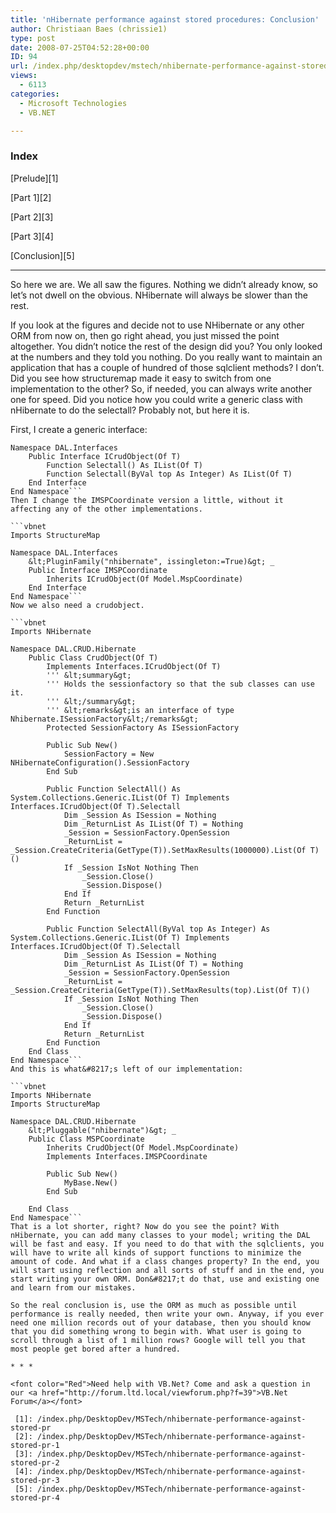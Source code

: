 ```yaml
---
title: 'nHibernate performance against stored procedures: Conclusion'
author: Christiaan Baes (chrissie1)
type: post
date: 2008-07-25T04:52:28+00:00
ID: 94
url: /index.php/desktopdev/mstech/nhibernate-performance-against-stored-pr-4/
views:
  - 6113
categories:
  - Microsoft Technologies
  - VB.NET

---
```

### Index

[Prelude][1]
  
[Part 1][2]
  
[Part 2][3]
  
[Part 3][4]
  
[Conclusion][5]
  


* * *

So here we are. We all saw the figures. Nothing we didn&#8217;t already know, so let&#8217;s not dwell on the obvious. NHibernate will always be slower than the rest. 

If you look at the figures and decide not to use NHibernate or any other ORM from now on, then go right ahead, you just missed the point altogether. You didn&#8217;t notice the rest of the design did you? You only looked at the numbers and they told you nothing. Do you really want to maintain an application that has a couple of hundred of those sqlclient methods? I don&#8217;t. Did you see how structuremap made it easy to switch from one implementation to the other? So, if needed, you can always write another one for speed. Did you notice how you could write a generic class with nHibernate to do the selectall? Probably not, but here it is.

First, I create a generic interface:

```vbnet
Namespace DAL.Interfaces
    Public Interface ICrudObject(Of T)
        Function Selectall() As IList(Of T)
        Function Selectall(ByVal top As Integer) As IList(Of T)
    End Interface
End Namespace```
Then I change the IMSPCoordinate version a little, without it affecting any of the other implementations.

```vbnet
Imports StructureMap

Namespace DAL.Interfaces
    &lt;PluginFamily("nhibernate", issingleton:=True)&gt; _
    Public Interface IMSPCoordinate
        Inherits ICrudObject(Of Model.MspCoordinate)
    End Interface
End Namespace```
Now we also need a crudobject.

```vbnet
Imports NHibernate

Namespace DAL.CRUD.Hibernate
    Public Class CrudObject(Of T)
        Implements Interfaces.ICrudObject(Of T)
        ''' &lt;summary&gt;
        ''' Holds the sessionfactory so that the sub classes can use it.
        ''' &lt;/summary&gt;
        ''' &lt;remarks&gt;is an interface of type Nhibernate.ISessionFactory&lt;/remarks&gt;
        Protected SessionFactory As ISessionFactory

        Public Sub New()
            SessionFactory = New NHibernateConfiguration().SessionFactory
        End Sub

        Public Function SelectAll() As System.Collections.Generic.IList(Of T) Implements Interfaces.ICrudObject(Of T).Selectall
            Dim _Session As ISession = Nothing
            Dim _ReturnList As IList(Of T) = Nothing
            _Session = SessionFactory.OpenSession
            _ReturnList = _Session.CreateCriteria(GetType(T)).SetMaxResults(1000000).List(Of T)()
            If _Session IsNot Nothing Then
                _Session.Close()
                _Session.Dispose()
            End If
            Return _ReturnList
        End Function

        Public Function SelectAll(ByVal top As Integer) As System.Collections.Generic.IList(Of T) Implements Interfaces.ICrudObject(Of T).Selectall
            Dim _Session As ISession = Nothing
            Dim _ReturnList As IList(Of T) = Nothing
            _Session = SessionFactory.OpenSession
            _ReturnList = _Session.CreateCriteria(GetType(T)).SetMaxResults(top).List(Of T)()
            If _Session IsNot Nothing Then
                _Session.Close()
                _Session.Dispose()
            End If
            Return _ReturnList
        End Function
    End Class
End Namespace```
And this is what&#8217;s left of our implementation:

```vbnet
Imports NHibernate
Imports StructureMap

Namespace DAL.CRUD.Hibernate
    &lt;Pluggable("nhibernate")&gt; _
    Public Class MSPCoordinate
        Inherits CrudObject(Of Model.MspCoordinate)
        Implements Interfaces.IMSPCoordinate

        Public Sub New()
            MyBase.New()
        End Sub

    End Class
End Namespace```
That is a lot shorter, right? Now do you see the point? With nHibernate, you can add many classes to your model; writing the DAL will be fast and easy. If you need to do that with the sqlclients, you will have to write all kinds of support functions to minimize the amount of code. And what if a class changes property? In the end, you will start using reflection and all sorts of stuff and in the end, you start writing your own ORM. Don&#8217;t do that, use and existing one and learn from our mistakes.

So the real conclusion is, use the ORM as much as possible until performance is really needed, then write your own. Anyway, if you ever need one million records out of your database, then you should know that you did something wrong to begin with. What user is going to scroll through a list of 1 million rows? Google will tell you that most people get bored after a hundred.

* * *

<font color="Red">Need help with VB.Net? Come and ask a question in our <a href="http://forum.ltd.local/viewforum.php?f=39">VB.Net Forum</a></font>

 [1]: /index.php/DesktopDev/MSTech/nhibernate-performance-against-stored-pr
 [2]: /index.php/DesktopDev/MSTech/nhibernate-performance-against-stored-pr-1
 [3]: /index.php/DesktopDev/MSTech/nhibernate-performance-against-stored-pr-2
 [4]: /index.php/DesktopDev/MSTech/nhibernate-performance-against-stored-pr-3
 [5]: /index.php/DesktopDev/MSTech/nhibernate-performance-against-stored-pr-4
